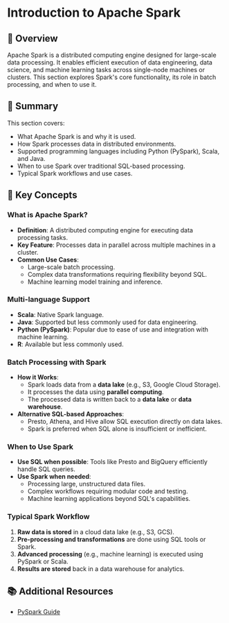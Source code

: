 # Introduction to Apache Spark

## 📌 Overview

Apache Spark is a distributed computing engine designed for large-scale data processing. It enables efficient execution of data engineering, data science, and machine learning tasks across single-node machines or clusters. This section explores Spark's core functionality, its role in batch processing, and when to use it.

## 📖 Summary

This section covers:

- What Apache Spark is and why it is used.
- How Spark processes data in distributed environments.
- Supported programming languages including Python (PySpark), Scala, and Java.
- When to use Spark over traditional SQL-based processing.
- Typical Spark workflows and use cases.

## 🔑 Key Concepts

### What is Apache Spark?

- **Definition**: A distributed computing engine for executing data processing tasks.
- **Key Feature**: Processes data in parallel across multiple machines in a cluster.
- **Common Use Cases**:
  - Large-scale batch processing.
  - Complex data transformations requiring flexibility beyond SQL.
  - Machine learning model training and inference.

### Multi-language Support

- **Scala**: Native Spark language.
- **Java**: Supported but less commonly used for data engineering.
- **Python (PySpark)**: Popular due to ease of use and integration with machine learning.
- **R**: Available but less commonly used.

### Batch Processing with Spark

- **How it Works**:
  - Spark loads data from a **data lake** (e.g., S3, Google Cloud Storage).
  - It processes the data using **parallel computing**.
  - The processed data is written back to a **data lake** or **data warehouse**.
- **Alternative SQL-based Approaches**:
  - Presto, Athena, and Hive allow SQL execution directly on data lakes.
  - Spark is preferred when SQL alone is insufficient or inefficient.

### When to Use Spark

- **Use SQL when possible**: Tools like Presto and BigQuery efficiently handle SQL queries.
- **Use Spark when needed**:
  - Processing large, unstructured data files.
  - Complex workflows requiring modular code and testing.
  - Machine learning applications beyond SQL's capabilities.

### Typical Spark Workflow

1. **Raw data is stored** in a cloud data lake (e.g., S3, GCS).
2. **Pre-processing and transformations** are done using SQL tools or Spark.
3. **Advanced processing** (e.g., machine learning) is executed using PySpark or Scala.
4. **Results are stored** back in a data warehouse for analytics.

## 📚 Additional Resources

- [PySpark Guide](https://spark.apache.org/docs/latest/api/python/)
